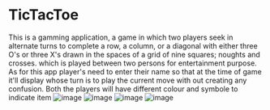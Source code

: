# TicTacToe
This is a gamming application, a game in which two players seek in alternate turns to complete a row, a column, or a diagonal with either three O's or three X's drawn in the spaces of a grid of nine squares; noughts and crosses.
which is played between two persons for entertainment purpose. As for this app player's need to enter their name so that at the time of game it'll display whose turn is to play the current move with out creating any confusion. Both the players will have different colour and symbole to indicate item 
![image](https://github.com/06div/TicTacToe/assets/138322370/9849e8da-719b-4f0c-8831-198e86a79f88)
![image](https://github.com/06div/TicTacToe/assets/138322370/ba29ed10-30e9-4576-b604-5a4722c35169)
![image](https://github.com/06div/TicTacToe/assets/138322370/b671538a-e889-4587-a33e-686d3197e32f)
![image](https://github.com/06div/TicTacToe/assets/138322370/a31ddee3-00b5-4918-9ba8-38d64a6e16d9)
